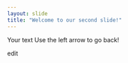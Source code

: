 ```yaml
---
layout: slide
title: "Welcome to our second slide!"
---
```

Your text
Use the left arrow to go back!

edit
